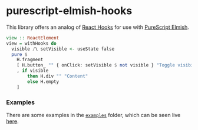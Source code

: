 # purescript-elmish-hooks

This library offers an analog of [React Hooks](https://reactjs.org/docs/hooks-intro.html) for use with [PureScript Elmish](https://github.com/collegevine/purescript-elmish).

```purs
view :: ReactElement
view = withHooks do
  visible /\ setVisible <- useState false
  pure $
    H.fragment
    [ H.button_ "" { onClick: setVisible $ not visible } "Toggle visibility"
    , if visible
        then H.div "" "Content"
        else H.empty
    ]
```

### Examples

There are some examples in the [`examples`](https://github.com/collegevine/purescript-elmish-hooks/tree/main/examples) folder, which can be seen live [here](https://collegevine.github.io/purescript-elmish-hooks).
